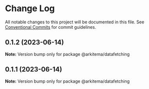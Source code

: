 # Change Log

All notable changes to this project will be documented in this file.
See [Conventional Commits](https://conventionalcommits.org) for commit guidelines.

## 0.1.2 (2023-06-14)

**Note:** Version bump only for package @arkitema/datafetching

## 0.1.1 (2023-06-14)

**Note:** Version bump only for package @arkitema/datafetching
